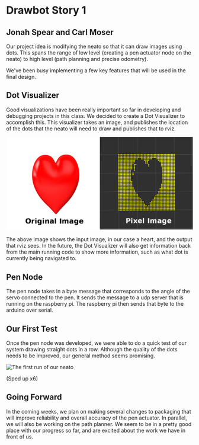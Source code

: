 # Drawbot Story 1
## Jonah Spear and Carl Moser

Our project idea is modifying the neato so that it can draw images using dots. This spans the range of low level (creating a pen actuator node on the neato) to high level (path planning and precise odometry).

We've been busy implementing a few key features that will be used in the final design.

## Dot Visualizer

Good visualizations have been really important so far in developing and debugging projects in this class. We decided to create a Dot Visualizer to accomplish this. This visualizer takes an image, and publishes the location of the dots that the neato will need to draw and publishes that to rviz.

![A comparison of an original image with the dot visualizer's output.](https://github.com/Joboman555/Drawbot/blob/master/resources/image_comparison.png)

The above image shows the input image, in our case a heart, and the output that rviz sees. In the future, the Dot Visualizer will also get information back from the main running code to show more information, such as what dot is currently being navigated to.

## Pen Node
The pen node takes in a byte message that corresponds to the angle of the servo connected to the pen. It sends the message to a udp server that is running on the raspberry pi. The raspberry pi then sends that byte to the arduino over serial.

## Our First Test

Once the pen node was developed, we were able to do a quick test of our system drawing straight dots in a row. Although the quality of the dots needs to be improved, our general method seems promising.

![The first run of our neato](https://github.com/Joboman555/Drawbot/blob/master/resources/dry_run.gif)

(Sped up x6)

## Going Forward

In the coming weeks, we plan on making several changes to packaging that will improve reliability and overall accuracy of the pen actuator. In parallel, we will also be working on the path planner. We seem to be in a pretty good place with our progress so far, and are excited about the work we have in front of us.

